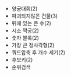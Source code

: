 * 양궁대회(2)
* 파괴되지않은 건물(3)
* 뒤에 있는 큰 수(2)
* 시소 짝궁(2)
* 숫자 블록(2)
* 가장 큰 정사각형(2)
* 쿼드압축 후 개수 세기(2)
* 후보키(2)
* 순위검색
